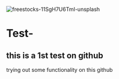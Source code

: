 ![freestocks-11SgH7U6TmI-unsplash](https://github.com/meiliangpan/Test-/assets/116858559/03a2284a-231a-4f34-804e-aa7d63d883fe)


# Test-
## this is a 1st test on github 
trying out some functionality on this github
